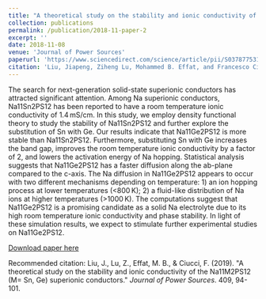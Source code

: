 ```yaml
---
title: "A theoretical study on the stability and ionic conductivity of the Na<sub>11</sub>M<sub>2</sub>PS<sub>12</sub> (M = Sn, Ge) superionic conductors"
collection: publications
permalink: /publication/2018-11-paper-2
excerpt: ''
date: 2018-11-08
venue: 'Journal of Power Sources'
paperurl: 'https://www.sciencedirect.com/science/article/pii/S0378775318311856'
citation: 'Liu, Jiapeng, Ziheng Lu, Mohammed B. Effat, and Francesco Ciucci (2019). &quot;A theoretical study on the stability and ionic conductivity of the Na11M2PS12 (M= Sn, Ge) superionic conductors.&quot; <i>Journal of Power Sources</i>. 409, 94-101.'
---
```

The search for next-generation solid-state superionic conductors has attracted significant attention. Among Na superionic conductors, Na11Sn2PS12 has been reported to have a room temperature ionic conductivity of 1.4 mS/cm. In this study, we employ density functional theory to study the stability of Na11Sn2PS12 and further explore the substitution of Sn with Ge. Our results indicate that Na11Ge2PS12 is more stable than Na11Sn2PS12. Furthermore, substituting Sn with Ge increases the band gap, improves the room temperature ionic conductivity by a factor of 2, and lowers the activation energy of Na hopping. Statistical analysis suggests that Na11Ge2PS12 has a faster diffusion along the ab-plane compared to the c-axis. The Na diffusion in Na11Ge2PS12 appears to occur with two different mechanisms depending on temperature: 1) an ion hopping process at lower temperatures (<800 K); 2) a fluid-like distribution of Na ions at higher temperatures (>1000 K). The computations suggest that Na11Ge2PS12 is a promising candidate as a solid Na electrolyte due to its high room temperature ionic conductivity and phase stability. In light of these simulation results, we expect to stimulate further experimental studies on Na11Ge2PS12.

[Download paper here](http://jiapeng-liu.github.io/files/paper2.pdf)

Recommended citation: Liu, J., Lu, Z., Effat, M. B., & Ciucci, F. (2019). "A theoretical study on the stability and ionic conductivity of the Na11M2PS12 (M= Sn, Ge) superionic conductors." <i>Journal of Power Sources</i>. 409, 94-101.